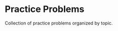 # Practice Problems

Collection of practice problems organized by topic.

<!-- in this directoy, should we also include homework problems? -->